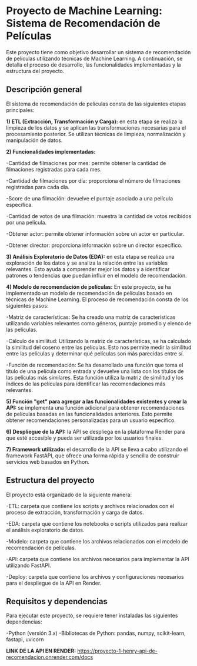 # Proyecto de Machine Learning: Sistema de Recomendación de Películas

Este proyecto tiene como objetivo desarrollar un sistema de recomendación de películas utilizando técnicas de Machine Learning. A continuación, se detalla el proceso de desarrollo, las funcionalidades implementadas y la estructura del proyecto.

## Descripción general
El sistema de recomendación de películas consta de las siguientes etapas principales:

**1) ETL (Extracción, Transformación y Carga):** en esta etapa se realiza la limpieza de los datos y se aplican las transformaciones necesarias para el procesamiento posterior. Se utilizan técnicas de limpieza, normalización y manipulación de datos.

**2) Funcionalidades implementadas:**

-Cantidad de filmaciones por mes: permite obtener la cantidad de filmaciones registradas para cada mes.

-Cantidad de filmaciones por día: proporciona el número de filmaciones registradas para cada día.

-Score de una filmación: devuelve el puntaje asociado a una película específica.

-Cantidad de votos de una filmación: muestra la cantidad de votos recibidos por una película.

-Obtener actor: permite obtener información sobre un actor en particular.

-Obtener director: proporciona información sobre un director específico.

**3) Análisis Exploratorio de Datos (EDA):** en esta etapa se realiza una exploración de los datos y se analiza la relación entre las variables relevantes. Esto ayuda a comprender mejor los datos y a identificar patrones o tendencias que puedan influir en el modelo de recomendación.

**4) Modelo de recomendación de películas:** En este proyecto, se ha implementado un modelo de recomendación de películas basado en técnicas de Machine Learning. El proceso de recomendación consta de los siguientes pasos:

-Matriz de características: Se ha creado una matriz de características utilizando variables relevantes como géneros, puntaje promedio y elenco de las películas.

-Cálculo de similitud: Utilizando la matriz de características, se ha calculado la similitud del coseno entre las películas. Esto nos permite medir la similitud entre las películas y determinar qué películas son más parecidas entre sí.

-Función de recomendación: Se ha desarrollado una función que toma el título de una película como entrada y devuelve una lista con los títulos de las películas más similares. Esta función utiliza la matriz de similitud y los índices de las películas para identificar las recomendaciones más relevantes.

**5) Función "get" para agregar a las funcionalidades existentes y crear la API:** se implementa una función adicional para obtener recomendaciones de películas basadas en las funcionalidades anteriores. Esto permite obtener recomendaciones personalizadas para un usuario específico.

**6) Despliegue de la API:** la API se despliega en la plataforma Render para que esté accesible y pueda ser utilizada por los usuarios finales.

**7) Framework utilizado:** el desarrollo de la API se lleva a cabo utilizando el framework FastAPI, que ofrece una forma rápida y sencilla de construir servicios web basados en Python.

## Estructura del proyecto
El proyecto está organizado de la siguiente manera:

-ETL: carpeta que contiene los scripts y archivos relacionados con el proceso de extracción, transformación y carga de datos.

-EDA: carpeta que contiene los notebooks o scripts utilizados para realizar el análisis exploratorio de datos.

-Modelo: carpeta que contiene los archivos relacionados con el modelo de recomendación de películas.

-API: carpeta que contiene los archivos necesarios para implementar la API utilizando FastAPI.

-Deploy: carpeta que contiene los archivos y configuraciones necesarios para el despliegue de la API en Render.

## Requisitos y dependencias
Para ejecutar este proyecto, se requiere tener instaladas las siguientes dependencias:

-Python (versión 3.x)
-Bibliotecas de Python: pandas, numpy, scikit-learn, fastapi, uvicorn

**LINK DE LA API EN RENDER:** https://proyecto-1-henry-api-de-recomendacion.onrender.com/docs
